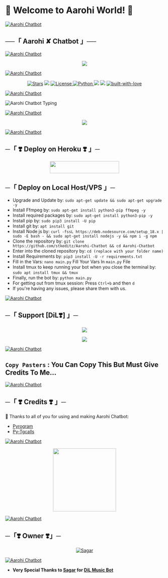 # 🌟 **Welcome to Aarohi World!** 🌟

[![Aarohi Chatbot](https://user-images.githubusercontent.com/73097560/115834477-dbab4500-a447-11eb-908a-139a6edaec5c.gif)](https://www.youtube.com/watch?v=dQw4w9WgXcQ)

## ──「 Aarohi ✘ Chatbot 」──

[![Aarohi Chatbot](https://user-images.githubusercontent.com/73097560/115834477-dbab4500-a447-11eb-908a-139a6edaec5c.gif)](https://www.youtube.com/watch?v=dQw4w9WgXcQ)

<p align="center"><a href="https://t.me/HONEY_SINGH_121"><img src="https://te.legra.ph/file/8d4d7d5dc2e7cf675d80c.jpg"></a></p>

[![Aarohi Chatbot](https://user-images.githubusercontent.com/73097560/115834477-dbab4500-a447-11eb-908a-139a6edaec5c.gif)](https://www.youtube.com/watch?v=dQw4w9WgXcQ)

<p align="center">
    <a href="https://github.com/stkeditz/AAROHIxCHATBOT/stargazers"><img src="https://img.shields.io/github/stars/stkeditz/AAROHIxCHATBOT?color=darkred&logo=github&logoColor=darkred&style=for-the-badge" alt="Stars" /></a>
    <a href="https://github.com/stkeditz/AAROHIxCHATBOT/network/members"> <img src="https://img.shields.io/github/forks/stkeditz/AAROHIxCHATBOT?color=darkred&logo=github&logoColor=darkred&style=for-the-badge" /></a>
    <a href="https://github.com/stkeditz/AAROHIxCHATBOT/blob/master/LICENSE"> <img src="https://img.shields.io/badge/License-MIT-darkred?style=for-the-badge" alt="License" /> </a>
    <a href="https://www.python.org/"> <img src="https://img.shields.io/badge/Written%20in-Python-darkred?style=for-the-badge&logo=python" alt="Python" /> </a>
    <a href="https://pypi.org/project/Pyrogram/"> <img src="https://img.shields.io/pypi/v/pyrogram?color=darkred&label=pyrogram&logo=python&logoColor=darkred&style=for-the-badge" /></a>
    <a href="https://github.com/stkeditz/AAROHIxCHATBOT/commits/stkeditz"> <img src="https://img.shields.io/github/last-commit/stkeditz/AAROHIxCHATBOT?color=darkred&logo=github&logoColor=darkred&style=for-the-badge" /></a>
    <a href="https://GitHub.com/stkeditz"> <img src="http://ForTheBadge.com/images/badges/built-with-love.svg" alt="built-with-love"></a>
</p>

[![Aarohi Chatbot](https://user-images.githubusercontent.com/73097560/115834477-dbab4500-a447-11eb-908a-139a6edaec5c.gif)](https://www.youtube.com/watch?v=dQw4w9WgXcQ)

![Aarohi Chatbot Typing](https://readme-typing-svg.herokuapp.com?color=FF0000&width=420&lines=Aarohi+Chat+Bot+For+Telegram+Groups+Feature;Managed+by+DiL%E2%9D%A4%EF%B8%8F)

[![Aarohi Chatbot](https://user-images.githubusercontent.com/73097560/115834477-dbab4500-a447-11eb-908a-139a6edaec5c.gif)](https://www.youtube.com/watch?v=dQw4w9WgXcQ)

<p align="center">
    <img src="https://te.legra.ph/file/08e3fa23bfff81e9e04b1.jpg">
</p>

[![Aarohi Chatbot](https://user-images.githubusercontent.com/73097560/115834477-dbab4500-a447-11eb-908a-139a6edaec5c.gif)](https://www.youtube.com/watch?v=dQw4w9WgXcQ)

## ─「 ❣️ Deploy on Heroku ❣️ 」─

<p align="center"><a href="https://dashboard.heroku.com/new?template=https://github.com/stkeditz/AAROHIxCHATBOT"> <img src="https://img.shields.io/badge/Deploy%20On%20Heroku-darkred?style=for-the-badge&logo=heroku" width="220" height="38.45"/></a></p>

## ─「 Deploy on Local Host/VPS 」─

- Upgrade and Update by: `sudo apt-get update && sudo apt-get upgrade -y`
- Install Ffmpeg by: `sudo apt-get install python3-pip ffmpeg -y`
- Install required packages by: `sudo apt-get install python3-pip -y`
- Install pip by: `sudo pip3 install -U pip`
- Install git by: `apt install git`
- Install Node js by: `curl -fssL https://deb.nodesource.com/setup_18.x | sudo -E bash - && sudo apt-get install nodejs -y && npm i -g npm`
- Clone the repository by: `git clone https://github.com/stkeditz/Aarohi-Chatbot && cd Aarohi-Chatbot`
- Enter into the cloned repository by: `cd (replace with your folder name)`
- Install Requirements by: `pip3 install -U -r requirements.txt`
- Fill in the Vars: `nano main.py` Fill Your Vars In `main.py` File
- Install tmux to keep running your bot when you close the terminal by: `sudo apt install tmux && tmux`
- Finally, run the bot by: `python main.py`
- For getting out from tmux session: Press `Ctrl+b` and then `d`
- If you're having any issues, please share them with us.

[![Aarohi Chatbot](https://user-images.githubusercontent.com/73097560/115834477-dbab4500-a447-11eb-908a-139a6edaec5c.gif)](https://www.youtube.com/watch?v=dQw4w9WgXcQ)

## ─「 Support [DiL❣️] 」─

<p align="center">
    <a href="https://t.me/LOVE_FEELINGS_WILL1"><img src="https://img.shields.io/badge/-Support%20Group-darkred.svg?style=for-the-badge&logo=Telegram"></a>
</p>

<p align="center">
    <a href="https://t.me/LOVE_FEELINGS_WILL"><img src="https://img.shields.io/badge/-Support%20Channel-darkred.svg?style=for-the-badge&logo=Telegram"></a>
</p>

[![Aarohi Chatbot](https://user-images.githubusercontent.com/73097560/115834477-dbab4500-a447-11eb-908a-139a6edaec5c.gif)](https://www.youtube.com/watch?v=dQw4w9WgXcQ)

## `Copy Pasters` : You Can Copy This But Must Give Credits To Me...

[![Aarohi Chatbot](https://user-images.githubusercontent.com/73097560/115834477-dbab4500-a447-11eb-908a-139a6edaec5c.gif)](https://www.youtube.com/watch?v=dQw4w9WgXcQ)

## ─「 ❣️ Credits ❣️ 」─

🥺 Thanks to all of you for using and making Aarohi Chatbot:

- [Pyrogram](https://github.com/pyrogram/pyrogram)
- [Py-Tgcalls](https://github.com/pytgcalls/pytgcalls)

[![Aarohi Chatbot](https://user-images.githubusercontent.com/73097560/115834477-dbab4500-a447-11eb-908a-139a6edaec5c.gif)](https://youtu.be/Wa4Mz59dGrU)

<p align="center">  
<a href="https://www.python.org/"><img src="http://ForTheBadge.com/images/badges/made-with-python.svg" width="200""/></a>
</p>

[![Aarohi Chatbot](https://user-images.githubusercontent.com/73097560/115834477-dbab4500-a447-11eb-908a-139a6edaec5c.gif)](https://www.youtube.com/watch?v=dQw4w9WgXcQ)

## ─「❣️ Owner ❣️」─

<p align="center">
    <a href="https://t.me/HONEY_SINGH_121"> <img src="https://img.shields.io/badge/Sagar-darkred?style=for-the-badge&logo=github" alt="Sagar" /> </a>
</p>

[![Aarohi Chatbot](https://user-images.githubusercontent.com/73097560/115834477-dbab4500-a447-11eb-908a-139a6edaec5c.gif)](https://www.youtube.com/watch?v=dQw4w9WgXcQ)

- **Very Special Thanks to [Sagar](https://github.com/stkeditz) for [DiL Music Bot](https://t.me/HONEY_SINGH_121)**
